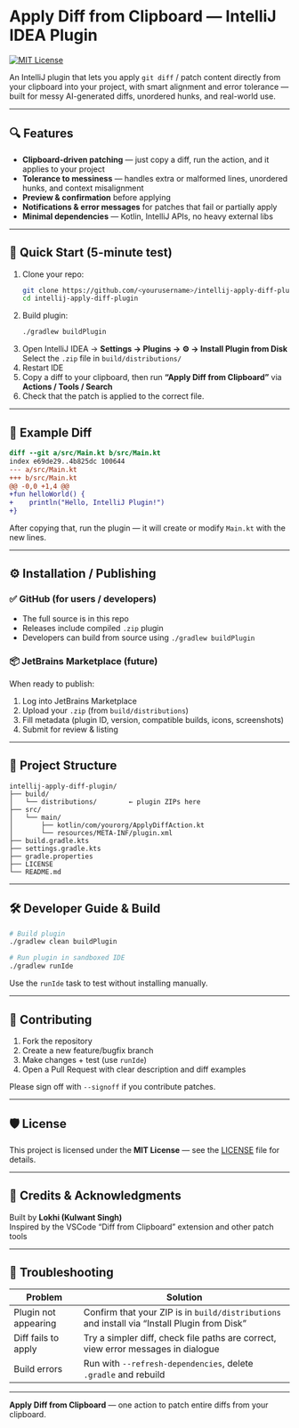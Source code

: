 # Apply Diff from Clipboard — IntelliJ IDEA Plugin

[![MIT License](https://img.shields.io/badge/license-MIT-blue.svg)](LICENSE)

An IntelliJ plugin that lets you apply `git diff` / patch content directly from your clipboard into your project, with smart alignment and error tolerance — built for messy AI-generated diffs, unordered hunks, and real-world use.

---

## 🔍 Features

- **Clipboard-driven patching** — just copy a diff, run the action, and it applies to your project  
- **Tolerance to messiness** — handles extra or malformed lines, unordered hunks, and context misalignment  
- **Preview & confirmation** before applying  
- **Notifications & error messages** for patches that fail or partially apply  
- **Minimal dependencies** — Kotlin, IntelliJ APIs, no heavy external libs  

---

## 🚀 Quick Start (5-minute test)

1. Clone your repo:
   ```bash
   git clone https://github.com/<yourusername>/intellij-apply-diff-plugin.git
   cd intellij-apply-diff-plugin
   ```
2. Build plugin:
   ```bash
   ./gradlew buildPlugin
   ```
3. Open IntelliJ IDEA → **Settings → Plugins → ⚙ → Install Plugin from Disk**  
   Select the `.zip` file in `build/distributions/`  
4. Restart IDE  
5. Copy a diff to your clipboard, then run **“Apply Diff from Clipboard”** via **Actions / Tools / Search**  
6. Check that the patch is applied to the correct file.  

---

## 🧩 Example Diff

```diff
diff --git a/src/Main.kt b/src/Main.kt
index e69de29..4b825dc 100644
--- a/src/Main.kt
+++ b/src/Main.kt
@@ -0,0 +1,4 @@
+fun helloWorld() {
+    println("Hello, IntelliJ Plugin!")
+}
```

After copying that, run the plugin — it will create or modify `Main.kt` with the new lines.

---

## ⚙️ Installation / Publishing

### ✅ GitHub (for users / developers)

- The full source is in this repo  
- Releases include compiled `.zip` plugin  
- Developers can build from source using `./gradlew buildPlugin`

### 📦 JetBrains Marketplace (future)

When ready to publish:
1. Log into JetBrains Marketplace  
2. Upload your `.zip` (from `build/distributions`)  
3. Fill metadata (plugin ID, version, compatible builds, icons, screenshots)  
4. Submit for review & listing

---

## 📂 Project Structure

```
intellij-apply-diff-plugin/
├── build/
│   └── distributions/        ← plugin ZIPs here
├── src/
│   └── main/
│       ├── kotlin/com/yourorg/ApplyDiffAction.kt  
│       └── resources/META-INF/plugin.xml  
├── build.gradle.kts  
├── settings.gradle.kts  
├── gradle.properties  
├── LICENSE  
└── README.md  
```

---

## 🛠️ Developer Guide & Build

```bash
# Build plugin
./gradlew clean buildPlugin

# Run plugin in sandboxed IDE
./gradlew runIde
```

Use the `runIde` task to test without installing manually.

---

## 🤝 Contributing

1. Fork the repository  
2. Create a new feature/bugfix branch  
3. Make changes + test (use `runIde`)  
4. Open a Pull Request with clear description and diff examples  

Please sign off with `--signoff` if you contribute patches.

---

## 🛡 License

This project is licensed under the **MIT License** — see the [LICENSE](LICENSE) file for details.

---

## 🧾 Credits & Acknowledgments

Built by **Lokhi (Kulwant Singh)**  
Inspired by the VSCode “Diff from Clipboard” extension and other patch tools  

---

## 🧰 Troubleshooting

| Problem | Solution |
|---|---|
| Plugin not appearing | Confirm that your ZIP is in `build/distributions` and install via “Install Plugin from Disk” |
| Diff fails to apply | Try a simpler diff, check file paths are correct, view error messages in dialogue |
| Build errors | Run with `--refresh-dependencies`, delete `.gradle` and rebuild |

---

**Apply Diff from Clipboard** — one action to patch entire diffs from your clipboard.
